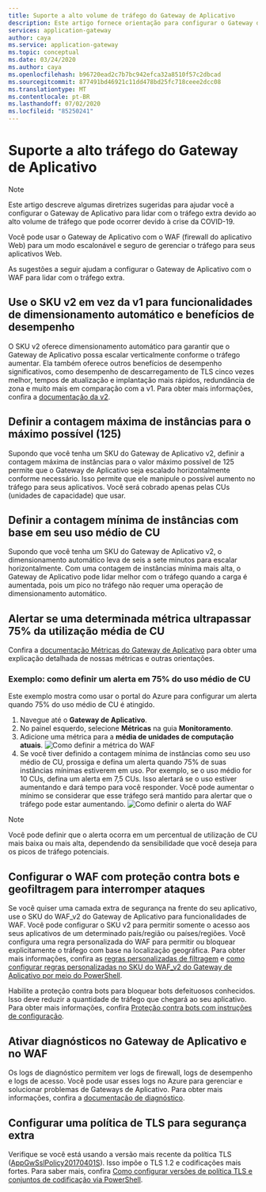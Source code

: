 ```yaml
---
title: Suporte a alto volume de tráfego do Gateway de Aplicativo
description: Este artigo fornece orientação para configurar o Gateway de Aplicativo do Azure para dar suporte a cenários de alto volume de tráfego de rede.
services: application-gateway
author: caya
ms.service: application-gateway
ms.topic: conceptual
ms.date: 03/24/2020
ms.author: caya
ms.openlocfilehash: b96720ead2c7b7bc942efca32a8510f57c2dbcad
ms.sourcegitcommit: 877491bd46921c11dd478bd25fc718ceee2dcc08
ms.translationtype: MT
ms.contentlocale: pt-BR
ms.lasthandoff: 07/02/2020
ms.locfileid: "85250241"
---
```

# <a name="application-gateway-high-traffic-support"></a>Suporte a alto tráfego do Gateway de Aplicativo

>[!NOTE]
> Este artigo descreve algumas diretrizes sugeridas para ajudar você a configurar o Gateway de Aplicativo para lidar com o tráfego extra devido ao alto volume de tráfego que pode ocorrer devido à crise da COVID-19.

Você pode usar o Gateway de Aplicativo com o WAF (firewall do aplicativo Web) para um modo escalonável e seguro de gerenciar o tráfego para seus aplicativos Web.

As sugestões a seguir ajudam a configurar o Gateway de Aplicativo com o WAF para lidar com o tráfego extra.

## <a name="use-the-v2-sku-over-v1-for-its-autoscaling-capabilities-and-performance-benefits"></a>Use o SKU v2 em vez da v1 para funcionalidades de dimensionamento automático e benefícios de desempenho
O SKU v2 oferece dimensionamento automático para garantir que o Gateway de Aplicativo possa escalar verticalmente conforme o tráfego aumentar. Ela também oferece outros benefícios de desempenho significativos, como desempenho de descarregamento de TLS cinco vezes melhor, tempos de atualização e implantação mais rápidos, redundância de zona e muito mais em comparação com a v1. Para obter mais informações, confira a [documentação da v2](https://docs.microsoft.com/azure/application-gateway/application-gateway-autoscaling-zone-redundant). 

## <a name="set-maximum-instance-count-to-the-maximum-possible-125"></a>Definir a contagem máxima de instâncias para o máximo possível (125)
 
Supondo que você tenha um SKU do Gateway de Aplicativo v2, definir a contagem máxima de instâncias para o valor máximo possível de 125 permite que o Gateway de Aplicativo seja escalado horizontalmente conforme necessário. Isso permite que ele manipule o possível aumento no tráfego para seus aplicativos. Você será cobrado apenas pelas CUs (unidades de capacidade) que usar.  

## <a name="set-your-minimum-instance-count-based-on-your-average-cu-usage"></a>Definir a contagem mínima de instâncias com base em seu uso médio de CU

Supondo que você tenha um SKU do Gateway de Aplicativo v2, o dimensionamento automático leva de seis a sete minutos para escalar horizontalmente. Com uma contagem de instâncias mínima mais alta, o Gateway de Aplicativo pode lidar melhor com o tráfego quando a carga é aumentada, pois um pico no tráfego não requer uma operação de dimensionamento automático.  

## <a name="alert-if-a-certain-metric-surpasses-75-of-average-cu-utilization"></a>Alertar se uma determinada métrica ultrapassar 75% da utilização média de CU 
Confira a [documentação Métricas do Gateway de Aplicativo](https://docs.microsoft.com/azure/application-gateway/application-gateway-metrics#metrics-visualization) para obter uma explicação detalhada de nossas métricas e outras orientações. 

### <a name="example-setting-up-an-alert-on-75-of-average-cu-usage"></a>Exemplo: como definir um alerta em 75% do uso médio de CU

Este exemplo mostra como usar o portal do Azure para configurar um alerta quando 75% do uso médio de CU é atingido. 
1. Navegue até o **Gateway de Aplicativo**.
2. No painel esquerdo, selecione **Métricas** na guia **Monitoramento**. 
3. Adicione uma métrica para a **média de unidades de computação atuais**. 
![Como definir a métrica do WAF](./media/application-gateway-covid-guidelines/waf-setup-metrics.png)
4. Se você tiver definido a contagem mínima de instâncias como seu uso médio de CU, prossiga e defina um alerta quando 75% de suas instâncias mínimas estiverem em uso. Por exemplo, se o uso médio for 10 CUs, defina um alerta em 7,5 CUs. Isso alertará se o uso estiver aumentando e dará tempo para você responder. Você pode aumentar o mínimo se considerar que esse tráfego será mantido para alertar que o tráfego pode estar aumentando. 
![Como definir o alerta do WAF](./media/application-gateway-covid-guidelines/waf-setup-monitoring-alert.png)

> [!NOTE]
> Você pode definir que o alerta ocorra em um percentual de utilização de CU mais baixa ou mais alta, dependendo da sensibilidade que você deseja para os picos de tráfego potenciais.

## <a name="set-up-waf-with-geofiltering-and-bot-protection-to-stop-attacks"></a>Configurar o WAF com proteção contra bots e geofiltragem para interromper ataques
Se você quiser uma camada extra de segurança na frente do seu aplicativo, use o SKU do WAF_v2 do Gateway de Aplicativo para funcionalidades de WAF. Você pode configurar o SKU v2 para permitir somente o acesso aos seus aplicativos de um determinado país/região ou países/regiões. Você configura uma regra personalizada do WAF para permitir ou bloquear explicitamente o tráfego com base na localização geográfica. Para obter mais informações, confira as [regras personalizadas de filtragem](https://docs.microsoft.com/azure/web-application-firewall/ag/geomatch-custom-rules) e [como configurar regras personalizadas no SKU do WAF_v2 do Gateway de Aplicativo por meio do PowerShell](https://docs.microsoft.com/azure/web-application-firewall/ag/configure-waf-custom-rules).

Habilite a proteção contra bots para bloquear bots defeituosos conhecidos. Isso deve reduzir a quantidade de tráfego que chegará ao seu aplicativo. Para obter mais informações, confira [Proteção contra bots com instruções de configuração](https://docs.microsoft.com/azure/web-application-firewall/ag/configure-waf-custom-rules).

## <a name="turn-on-diagnostics-on-application-gateway-and-waf"></a>Ativar diagnósticos no Gateway de Aplicativo e no WAF

Os logs de diagnóstico permitem ver logs de firewall, logs de desempenho e logs de acesso. Você pode usar esses logs no Azure para gerenciar e solucionar problemas de Gateways de Aplicativo. Para obter mais informações, confira a [documentação de diagnóstico](https://docs.microsoft.com/azure/application-gateway/application-gateway-diagnostics#diagnostic-logging). 

## <a name="set-up-an-tls-policy-for-extra-security"></a>Configurar uma política de TLS para segurança extra
Verifique se você está usando a versão mais recente da política TLS ([AppGwSslPolicy20170401S](https://docs.microsoft.com/azure/application-gateway/application-gateway-ssl-policy-overview#appgwsslpolicy20170401s)). Isso impõe o TLS 1.2 e codificações mais fortes. Para saber mais, confira [Como configurar versões de política TLS e conjuntos de codificação via PowerShell](https://docs.microsoft.com/azure/application-gateway/application-gateway-configure-ssl-policy-powershell).

